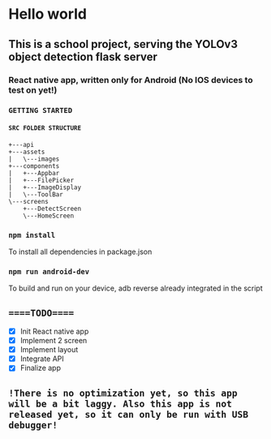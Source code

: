 # Hello world
## This is a school project, serving the YOLOv3 object detection flask server
### React native app, written only for Android (No IOS devices to test on yet!)

### `GETTING STARTED`
#### `SRC FOLDER STRUCTURE`

```
+---api
+---assets
|   \---images
+---components
|   +---Appbar
|   +---FilePicker
|   +---ImageDisplay
|   \---ToolBar
\---screens
    +---DetectScreen
    \---HomeScreen

```

### `npm install`
To install all dependencies in package.json
### `npm run android-dev`
To build and run on your device, adb reverse already integrated in the script

## `====TODO====`

- [x] Init React native app
- [x] Implement 2 screen
- [x] Implement layout
- [x] Integrate API
- [x] Finalize app 

## `!There is no optimization yet, so this app will be a bit laggy. Also this app is not released yet, so it can only be run with USB debugger!`